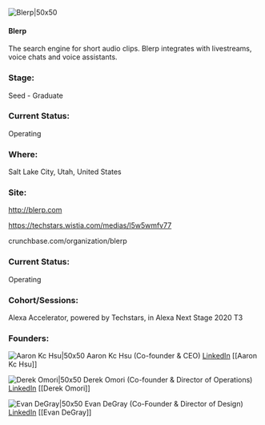 

![Blerp|50x50](https://apimg.techstars.com/connect/images/image_files/5ee9a14d34a60d433d000509/original/Blerp_RedNew_2x.png)

#### Blerp
The search engine for short audio clips. Blerp integrates with livestreams, voice chats and voice assistants.

### Stage: 
Seed - Graduate 

### Current Status: 
Operating

### Where:
Salt Lake City, Utah, United States

### Site:
http://blerp.com

https://techstars.wistia.com/medias/l5w5wmfv77

crunchbase.com/organization/blerp

### Current Status: 
Operating

### Cohort/Sessions: 
Alexa Accelerator, powered by Techstars, in Alexa Next Stage 2020 T3

### Founders: 

![Aaron Kc Hsu|50x50](https://apimg.techstars.com/connect/images/image_files/5edfafb234a60d0ff1000014/original/AaronHeadshot.png) Aaron Kc Hsu (Co-founder & CEO) [LinkedIn](https://linkedin.com/in/aaronkchsu) [[Aaron Kc Hsu]]

![Derek Omori|50x50](https://apimg.techstars.com/connect/images/image_files/5edfb8e834a60d433d000001/original/7597AE6B-D756-4534-8643-B7B6226D3276.jpeg) Derek Omori (Co-founder & Director of Operations) [LinkedIn](https://linkedin.com/in/derek-omori-81b502b5) [[Derek Omori]]

![Evan DeGray|50x50](https://apimg.techstars.com/connect/images/image_files/5ed9729934a60d2f23000016/original/00100dPORTRAIT_00100_BURST20191203130520784_COVER_%281%29.jpg) Evan DeGray (Co-Founder & Director of Design) [LinkedIn](https://linkedin.com/in/evan-degray-565a0baa) [[Evan DeGray]]


